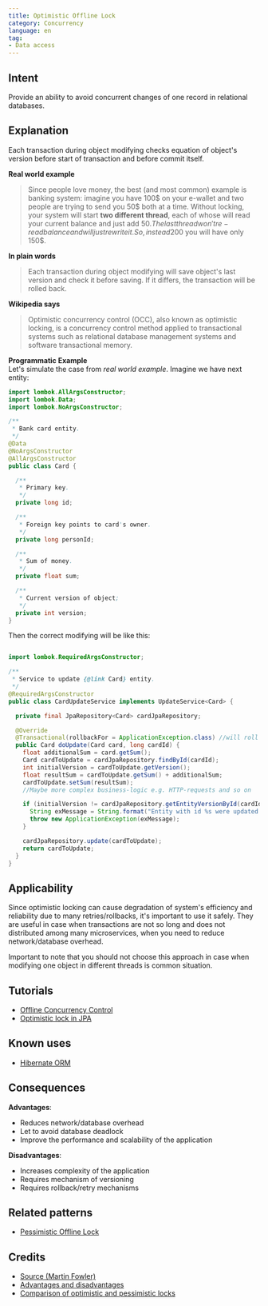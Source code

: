 ```yaml
---
title: Optimistic Offline Lock
category: Concurrency
language: en
tag:
- Data access
---
```


## Intent

Provide an ability to avoid concurrent changes of one record in relational databases.

## Explanation

Each transaction during object modifying checks equation of object's version before start of transaction
and before commit itself.

**Real world example**
> Since people love money, the best (and most common) example is banking system:
> imagine you have 100$ on your e-wallet and two people are trying to send you 50$ both at a time.
> Without locking, your system will start **two different thread**, each of whose will read your current balance
> and just add 50$. The last thread won't re-read balance and will just rewrite it.
> So, instead 200$ you will have only 150$.

**In plain words**
> Each transaction during object modifying will save object's last version and check it before saving.
> If it differs, the transaction will be rolled back.

**Wikipedia says**
> Optimistic concurrency control (OCC), also known as optimistic locking,
> is a concurrency control method applied to transactional systems such as
> relational database management systems and software transactional memory.

**Programmatic Example**  
Let's simulate the case from *real world example*. Imagine we have next entity:

```java
import lombok.AllArgsConstructor;
import lombok.Data;
import lombok.NoArgsConstructor;

/**
 * Bank card entity.
 */
@Data
@NoArgsConstructor
@AllArgsConstructor
public class Card {

  /**
   * Primary key.
   */
  private long id;

  /**
   * Foreign key points to card's owner.
   */
  private long personId;

  /**
   * Sum of money. 
   */
  private float sum;

  /**
   * Current version of object;
   */
  private int version;
}
```

Then the correct modifying will be like this:

```java

import lombok.RequiredArgsConstructor;

/**
 * Service to update {@link Card} entity.
 */
@RequiredArgsConstructor
public class CardUpdateService implements UpdateService<Card> {

  private final JpaRepository<Card> cardJpaRepository;

  @Override
  @Transactional(rollbackFor = ApplicationException.class) //will roll back transaction in case ApplicationException
  public Card doUpdate(Card card, long cardId) {
    float additionalSum = card.getSum();
    Card cardToUpdate = cardJpaRepository.findById(cardId);
    int initialVersion = cardToUpdate.getVersion();
    float resultSum = cardToUpdate.getSum() + additionalSum;
    cardToUpdate.setSum(resultSum);
    //Maybe more complex business-logic e.g. HTTP-requests and so on

    if (initialVersion != cardJpaRepository.getEntityVersionById(cardId)) {
      String exMessage = String.format("Entity with id %s were updated in another transaction", cardId);
      throw new ApplicationException(exMessage);
    }

    cardJpaRepository.update(cardToUpdate);
    return cardToUpdate;
  }
}
```

## Applicability

Since optimistic locking can cause degradation of system's efficiency and reliability due to
many retries/rollbacks, it's important to use it safely. They are useful in case when transactions are not so long
and does not distributed among many microservices, when you need to reduce network/database overhead.

Important to note that you should not choose this approach in case when modifying one object
in different threads is common situation.

## Tutorials

- [Offline Concurrency Control](https://www.baeldung.com/cs/offline-concurrency-control)
- [Optimistic lock in JPA](https://www.baeldung.com/jpa-optimistic-locking)

## Known uses

- [Hibernate ORM](https://docs.jboss.org/hibernate/orm/4.3/devguide/en-US/html/ch05.html)

## Consequences

**Advantages**:

- Reduces network/database overhead
- Let to avoid database deadlock
- Improve the performance and scalability of the application

**Disadvantages**:

- Increases complexity of the application
- Requires mechanism of versioning
- Requires rollback/retry mechanisms

## Related patterns

- [Pessimistic Offline Lock](https://martinfowler.com/eaaCatalog/pessimisticOfflineLock.html)

## Credits

- [Source (Martin Fowler)](https://martinfowler.com/eaaCatalog/optimisticOfflineLock.html)
- [Advantages and disadvantages](https://www.linkedin.com/advice/0/what-benefits-drawbacks-using-optimistic)
- [Comparison of optimistic and pessimistic locks](https://www.linkedin.com/advice/0/what-advantages-disadvantages-using-optimistic)